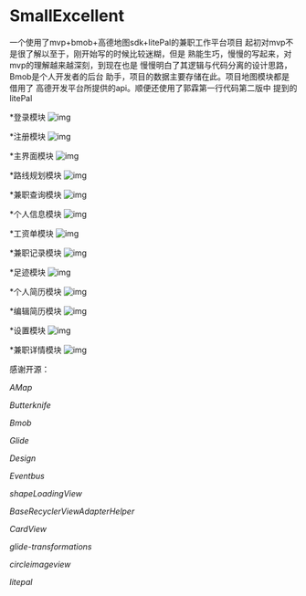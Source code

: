 # SmallExcellent

一个使用了mvp+bmob+高德地图sdk+litePal的兼职工作平台项目
起初对mvp不是很了解以至于，刚开始写的时候比较迷糊，但是
熟能生巧，慢慢的写起来，对mvp的理解越来越深刻，到现在也是
慢慢明白了其逻辑与代码分离的设计思路，Bmob是个人开发者的后台
助手，项目的数据主要存储在此。项目地图模块都是借用了
高德开发平台所提供的api。顺便还使用了郭霖第一行代码第二版中
提到的litePal

*登录模块
![img](https://github.com/old-traveler/SmallExcellent1/blob/master/img/S70511-134153.jpg)

*注册模块
![img](https://github.com/old-traveler/SmallExcellent1/blob/master/img/S70511-134158.jpg)

*主界面模块
![img](https://github.com/old-traveler/SmallExcellent1/blob/master/img/S70511-134113.jpg)

*路线规划模块
![img](https://github.com/old-traveler/SmallExcellent1/blob/master/img/S70511-134137.jpg)  

*兼职查询模块
![img](https://github.com/old-traveler/SmallExcellent1/blob/master/img/S70511-133901.jpg)

*个人信息模块
![img](https://github.com/old-traveler/SmallExcellent1/blob/master/img/S70511-133940.jpg)

*工资单模块
![img](https://github.com/old-traveler/SmallExcellent1/blob/master/img/S70511-133945.jpg)

*兼职记录模块
![img](https://github.com/old-traveler/SmallExcellent1/blob/master/img/S70511-133957.jpg)

*足迹模块
![img](https://github.com/old-traveler/SmallExcellent1/blob/master/img/S70511-134024.jpg)

*个人简历模块
![img](https://github.com/old-traveler/SmallExcellent1/blob/master/img/S70511-134033.jpg)

*编辑简历模块
![img](https://github.com/old-traveler/SmallExcellent1/blob/master/img/S70511-134041.jpg)

*设置模块
![img](https://github.com/old-traveler/SmallExcellent1/blob/master/img/S70511-134054.jpg)

*兼职详情模块
![img](https://github.com/old-traveler/SmallExcellent1/blob/master/img/S70511-134100.jpg) 
  
  
感谢开源：

_AMap_

_Butterknife_

_Bmob_

_Glide_

_Design_

_Eventbus_

_shapeLoadingView_

_BaseRecyclerViewAdapterHelper_

_CardView_

_glide-transformations_

_circleimageview_

_litepal_


   
